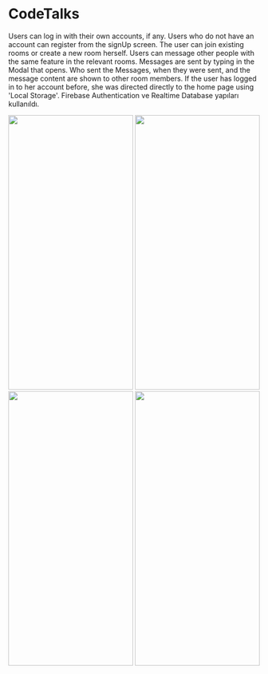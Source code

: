 # CodeTalks

Users can log in with their own accounts, if any.
Users who do not have an account can register from the signUp screen.
The user can join existing rooms or create a new room herself.
Users can message other people with the same feature in the relevant rooms.
Messages are sent by typing in the Modal that opens.
Who sent the Messages, when they were sent, and the message content are shown to other room members.
If the user has logged in to her account before, she was directed directly to the home page using 'Local Storage'.
Firebase Authentication ve Realtime Database yapıları kullanıldı.
<p/><p/>
<img src="https://user-images.githubusercontent.com/77547205/190242607-8a682e5f-49ee-4823-91c2-d3e0df711a75.png" height="550" width="250">
<img src="https://user-images.githubusercontent.com/77547205/190242617-dbb5e293-ee43-470b-b41f-76c741ccddfe.png" height="550" width="250">
<img src="https://user-images.githubusercontent.com/77547205/190242628-401a4505-b232-41be-accb-ff62e9f2e8e3.png" height="550" width="250">
<img src="https://user-images.githubusercontent.com/77547205/190242637-d0cb3b39-f6a2-4676-a129-814a971b5c15.png" height="550" width="250">

